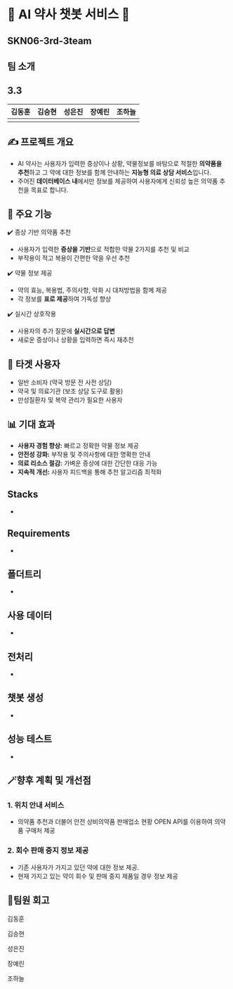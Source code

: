 # 💊 AI 약사 챗봇 서비스 💊
## SKN06-3rd-3team

## 팀 소개
## 3.3

| 김동훈 | 김승현 | 성은진 | 장예린 | 조하늘 |
|:--------------------:|:--------------------:|:--------------------:|:--------------------:|:--------------------:|
| | | | | |

## ✍️ 프로젝트 개요
- AI 약사는 사용자가 입력한 증상이나 상황, 약물정보를 바탕으로 적절한 **의약품을 추천**하고 그 약에 대한 정보를 함께 안내하는 **지능형 의료 상담 서비스**입니다.
- 주어진 **데이터베이스 내**에서만 정보를 제공하여 사용자에게 신뢰성 높은 의약품 추천을 목표로 합니다.


## 📝 주요 기능
✔️ 증상 기반 의약품 추천
- 사용자가 입력한 **증상을 기반**으로 적합한 약물 2가지를 추천 및 비교
- 부작용이 적고 복용이 간편한 약을 우선 추천

✔️ 약물 정보 제공
- 약의 효능, 복용법, 주의사항, 악화 시 대처방법을 함께 제공
- 각 정보를 **표로 제공**하여 가독성 향상

✔️ 실시간 상호작용
- 사용자의 추가 질문에 **실시간으로 답변**
- 새로운 증상이나 상황을 입력하면 즉시 재추천 

## 🎯 타겟 사용자
- 일반 소비자 (약국 방문 전 사전 상담)
- 약국 및 의료기관 (보조 상담 도구로 활용)
- 만성질환자 및 복약 관리가 필요한 사용자

## 📊 기대 효과
- **사용자 경험 향상:** 빠르고 정확한 약물 정보 제공
- **안전성 강화:** 부작용 및 주의사항에 대한 명확한 안내
- **의료 리소스 절감:** 가벼운 증상에 대한 간단한 대응 가능
- **지속적 개선:** 사용자 피드백을 통해 추천 알고리즘 최적화


## Stacks
-
## Requirements
-
## 폴더트리
-

## 사용 데이터
-
## 전처리
-
## 챗봇 생성
-
## 성능 테스트
-





## 🪄향후 계획 및 개선점
### 1. 위치 안내 서비스
- 의약품 추천과 더불어 안전 상비의약품 판매업소 현황 OPEN API를 이용하여 의약품 구매처 제공

### 2. 회수 판매 중지 정보 제공
- 기존 사용자가 가지고 있던 약에 대한 정보 제공.
- 현재 가지고 있는 약이 회수 및 판매 중지 제품일 경우 정보 제공


## 💭팀원 회고
김동훈
>
김승현
>
성은진
>
장예린
>
조하늘
>

